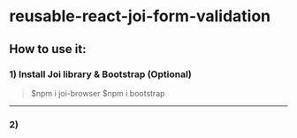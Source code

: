 # reusable-react-joi-form-validation

## How to use it:

### 1) Install Joi library & Bootstrap (Optional)
> $npm i joi-browser
> $npm i bootstrap
---
### 2) 
